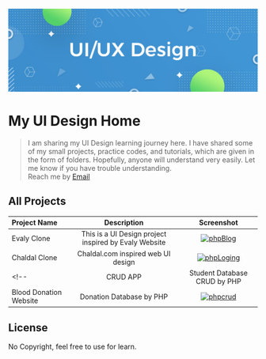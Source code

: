 <p align="center"><a href="#" target="_blank" rel="noopener noreferrer"><img src="./ui_banner.jpg?raw=true" alt="re-frame logo"></a></p>

# My UI Design Home

> I am sharing my UI Design learning journey here. I have shared some of my small projects, practice codes, and tutorials, which are given in the form of folders. Hopefully, anyone will understand very easily. Let me know if you have trouble understanding. <br>
> Reach me by [Email](mahibur.business@gmail.com)

## All Projects

| Project Name |  Description  |  Screenshot  |
| :---         |     :---:     |  :---: |
| Evaly Clone | This is a UI Design project inspired by Evaly Website | <a href="https://github.com/mahibur01/evaly-clone"> <img src="https://github.com/mahibur01/Evaly-clone-ui/raw/master/evaly_clone.png" alt="phpBlog"  width="400" height="200"></a>|
| Chaldal Clone | Chaldal.com inspired web UI design | <a href="https://github.com/mahibur01/chaldal_clone"> <img src="https://github.com/mahibur01/Login-Logout-session/blob/master/chaldal_clone.png?raw=true" alt="phpLoging"  width="400" height="200"></a>|
<!-- | CRUD APP | Student Database CRUD by PHP | <a href="https://github.com/mahibur01/PHP_CRUDAPP"> <img src="https://github.com/mahibur01/PHP_CRUDAPP/blob/master/crud_app.jpg?raw=true" alt="phpcrud"  width="400" height="200"></a>|
| Blood Donation Website | Donation Database by PHP | <a href="https://github.com/mahibur01/blood-donation-website"> <img src="https://github.com/mahibur01/blood-donation-website/raw/main/blood_donation.png" alt="phpcrud"  width="400" height="200"></a>| -->

## License
No Copyright, feel free to use for learn. 

